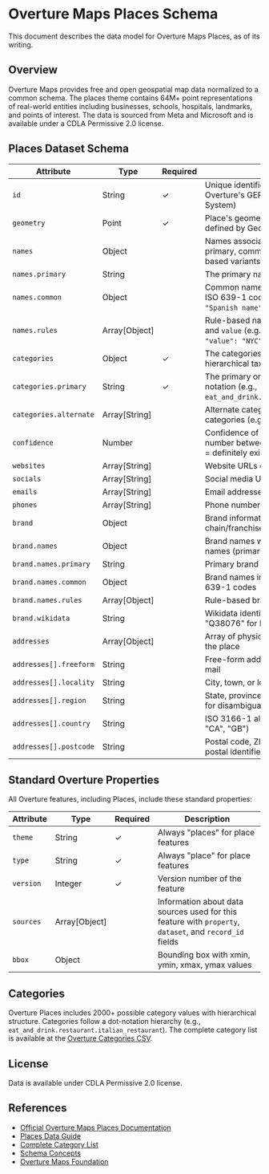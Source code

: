 # Overture Maps Places Schema

This document describes the data model for Overture Maps Places, as of its writing.

## Overview

Overture Maps provides free and open geospatial map data normalized to a common schema. The places theme contains 64M+ point representations of real-world entities including businesses, schools, hospitals, landmarks, and points of interest. The data is sourced from Meta and Microsoft and is available under a CDLA Permissive 2.0 license.

## Places Dataset Schema

| Attribute | Type | Required | Description |
|-----------|------|----------|-------------|
| `id` | String | ✓ | Unique identifier for the place following Overture's GERS (Global Entity Reference System) |
| `geometry` | Point | ✓ | Place's geometry which MUST be a Point as defined by GeoJSON schema |
| `names` | Object | | Names associated with the place including primary, common (multilingual), and rules-based variants |
| `names.primary` | String | | The primary name of the place |
| `names.common` | Object | | Common names in different languages using ISO 639-1 codes as keys (e.g., `{"es": "Spanish name"}`) |
| `names.rules` | Array[Object] | | Rule-based name variants with `variant` type and `value` (e.g., `[{"variant": "short", "value": "NYC"}]`) |
| `categories` | Object | ✓ | The categories of the place using Overture's hierarchical taxonomy |
| `categories.primary` | String | ✓ | The primary or main category using dot notation (e.g., `eat_and_drink.restaurant.italian_restaurant`) |
| `categories.alternate` | Array[String] | | Alternate categories when a place fits multiple categories (e.g., bookstore and coffee shop) |
| `confidence` | Number | | Confidence of the place's existence as a number between 0 and 1 (0 = doesn't exist, 1 = definitely exists) |
| `websites` | Array[String] | | Website URLs of the place (format: URI) |
| `socials` | Array[String] | | Social media URLs of the place (format: URI) |
| `emails` | Array[String] | | Email addresses of the place (format: email) |
| `phones` | Array[String] | | Phone numbers of the place |
| `brand` | Object | | Brand information for the place (for chain/franchise locations) |
| `brand.names` | Object | | Brand names with same structure as place names (primary, common, rules) |
| `brand.names.primary` | String | | Primary brand name |
| `brand.names.common` | Object | | Brand names in different languages using ISO 639-1 codes |
| `brand.names.rules` | Array[Object] | | Rule-based brand name variants |
| `brand.wikidata` | String | | Wikidata identifier for the brand (e.g., "Q38076" for McDonald's) |
| `addresses` | Array[Object] | | Array of physical addresses associated with the place |
| `addresses[].freeform` | String | | Free-form address string as it would appear on mail |
| `addresses[].locality` | String | | City, town, or locality name |
| `addresses[].region` | String | | State, province, or region with country prefix for disambiguation (e.g., "US-NY", "CA-ON") |
| `addresses[].country` | String | | ISO 3166-1 alpha-2 country code (e.g., "US", "CA", "GB") |
| `addresses[].postcode` | String | | Postal code, ZIP code, or equivalent local postal identifier |

## Standard Overture Properties

All Overture features, including Places, include these standard properties:

| Attribute | Type | Required | Description |
|-----------|------|----------|-------------|
| `theme` | String | ✓ | Always "places" for place features |
| `type` | String | ✓ | Always "place" for place features |
| `version` | Integer | ✓ | Version number of the feature |
| `sources` | Array[Object] | | Information about data sources used for this feature with `property`, `dataset`, and `record_id` fields |
| `bbox` | Object | | Bounding box with xmin, ymin, xmax, ymax values |

## Categories

Overture Places includes 2000+ possible category values with hierarchical structure. Categories follow a dot-notation hierarchy (e.g., `eat_and_drink.restaurant.italian_restaurant`). The complete category list is available at the [Overture Categories CSV](https://github.com/OvertureMaps/schema/blob/main/docs/schema/concepts/by-theme/places/overture_categories.csv).

## License

Data is available under CDLA Permissive 2.0 license.

## References

- [Official Overture Maps Places Documentation](https://docs.overturemaps.org/schema/reference/places/place/)
- [Places Data Guide](https://docs.overturemaps.org/guides/places/)
- [Complete Category List](https://github.com/OvertureMaps/schema/blob/main/docs/schema/concepts/by-theme/places/overture_categories.csv)
- [Schema Concepts](https://docs.overturemaps.org/schema/concepts/by-theme/places/)
- [Overture Maps Foundation](https://overturemaps.org/)